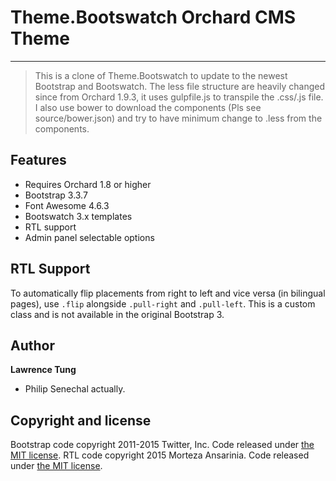 ﻿# Theme.Bootswatch Orchard CMS Theme

---

> This is a clone of Theme.Bootswatch to update to the newest Bootstrap and Bootswatch. The less file structure are heavily changed since from Orchard 1.9.3, it uses gulpfile.js to transpile the .css/.js file.
> I also use bower to download the components (Pls see source/bower.json) and try to have minimum change to .less from the components.


## Features

- Requires Orchard 1.8 or higher
- Bootstrap 3.3.7
- Font Awesome 4.6.3
- Bootswatch 3.x templates
- RTL support
- Admin panel selectable options

## RTL Support
To automatically flip placements from right to left and vice versa (in bilingual pages), use `.flip` alongside `.pull-right` and `.pull-left`. This is a custom class and is not available in the original Bootstrap 3.

## Author

**Lawrence Tung**

+ Philip Senechal actually.

## Copyright and license

Bootstrap code copyright 2011-2015 Twitter, Inc. Code released under [the MIT license](https://github.com/twbs/bootstrap/blob/master/LICENSE).
RTL code copyright 2015 Morteza Ansarinia. Code released under [the MIT license](http://github.com/morteza/LICENSE).